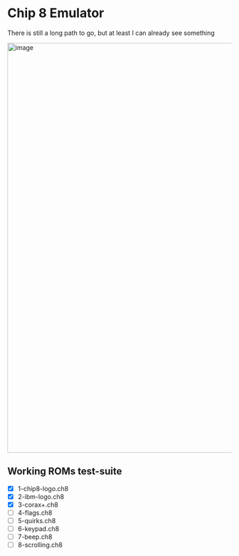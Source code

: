 # Chip 8 Emulator

There is still a long path to go, but at least I can already see something

<img width="1504" height="920" alt="image" src="https://github.com/user-attachments/assets/1c5a9d01-d89a-4cc3-b070-f06f6a2b0a70" />

## Working ROMs test-suite

- [x] 1-chip8-logo.ch8
- [x] 2-ibm-logo.ch8
- [x] 3-corax+.ch8
- [ ] 4-flags.ch8
- [ ] 5-quirks.ch8
- [ ] 6-keypad.ch8
- [ ] 7-beep.ch8
- [ ] 8-scrolling.ch8
